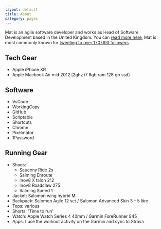 ```yaml
---
layout: default
title: About
category: pages
---
```


 Mat is an agile software developer and works as Head of Software Development based in the United Kingdom. You can [read more here](https://github.com/MatBenfield), Mat is most commonly known for [tweeting to over 170,000 followers](https://twitter.com/tocfcws).

## Tech Gear

- Apple iPhone XR
- Apple Macbook Air mid 2012 (2ghz i7 8gb ram 128 gb ssd)

## Software

- VsCode
- WorkingCopy
- GitHub
- Scriptable
- Shortcuts
- Chrome
- Pixelmator
- 1Password

## Running Gear

- Shoes:
  - Saucony Ride 2s
  - Salming Enroute
  - Inov8 X talon 212
  - Inov8 Roadclaw 275
  - Salming Speed 1
- Jacket: Salomon wing hybrid M
- Backpack: Salomon Agile 12 set / Salomon Advanced Skin 3 - 5 litre
- Tops: various
- Shorts: 'Time to run'
- Watch: Apple Watch Series 4 40mm / Garmin ForeRunner 945
- Apps: I use the workout activity on the Garmin and sync to Strava

<p>
  <script type="text/javascript" src="https://www.redbubble.com/assets/external_portfolio.js"></script>
  <script id="rb-xzfcxvzx" type="text/javascript">new RBExternalPortfolio('www.redbubble.com', 'benitodeveloper', 1, 3).renderIframe();</script>
</p>